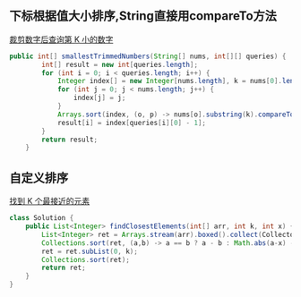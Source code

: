 ## 下标根据值大小排序,String直接用compareTo方法
[裁剪数字后查询第 K 小的数字](https://leetcode.cn/contest/weekly-contest-302/problems/query-kth-smallest-trimmed-number/)

```java
public int[] smallestTrimmedNumbers(String[] nums, int[][] queries) {
		int[] result = new int[queries.length];
		for (int i = 0; i < queries.length; i++) {
			Integer index[] = new Integer[nums.length], k = nums[0].length() - queries[i][1];
			for (int j = 0; j < nums.length; j++) {
				index[j] = j;
			}
			Arrays.sort(index, (o, p) -> nums[o].substring(k).compareTo(nums[p].substring(k)));
			result[i] = index[queries[i][0] - 1];
		}
		return result;
	}
```
## 自定义排序
[找到 K 个最接近的元素](https://leetcode.cn/problems/find-k-closest-elements/)
```java
class Solution {
    public List<Integer> findClosestElements(int[] arr, int k, int x) {
        List<Integer> ret = Arrays.stream(arr).boxed().collect(Collectors.toList());
        Collections.sort(ret, (a,b) -> a == b ? a - b : Math.abs(a-x) - Math.abs(b-x));
        ret = ret.subList(0, k);
        Collections.sort(ret);
        return ret;
    }
}
```
